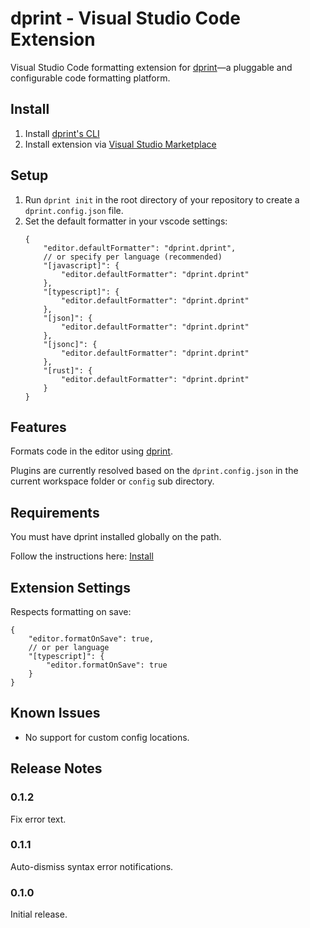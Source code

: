 # dprint - Visual Studio Code Extension

Visual Studio Code formatting extension for [dprint](https://dprint.dev/)—a pluggable and configurable code formatting platform.

## Install

1. Install [dprint's CLI](https://dprint.dev/install/)
2. Install extension via [Visual Studio Marketplace](https://marketplace.visualstudio.com/items?itemName=dprint.dprint)

## Setup

1. Run `dprint init` in the root directory of your repository to create a `dprint.config.json` file.
2. Set the default formatter in your vscode settings:
    ```jsonc
    {
        "editor.defaultFormatter": "dprint.dprint",
        // or specify per language (recommended)
        "[javascript]": {
            "editor.defaultFormatter": "dprint.dprint"
        },
        "[typescript]": {
            "editor.defaultFormatter": "dprint.dprint"
        },
        "[json]": {
            "editor.defaultFormatter": "dprint.dprint"
        },
        "[jsonc]": {
            "editor.defaultFormatter": "dprint.dprint"
        },
        "[rust]": {
            "editor.defaultFormatter": "dprint.dprint"
        }
    }
    ```

## Features

Formats code in the editor using [dprint](https://dprint.dev/).

Plugins are currently resolved based on the `dprint.config.json` in the current workspace folder or `config` sub directory.

## Requirements

You must have dprint installed globally on the path.

Follow the instructions here: [Install](https://dprint.dev/install/)

## Extension Settings

Respects formatting on save:

```jsonc
{
    "editor.formatOnSave": true,
    // or per language
    "[typescript]": {
        "editor.formatOnSave": true
    }
}
```

## Known Issues

* No support for custom config locations.

## Release Notes

### 0.1.2

Fix error text.

### 0.1.1

Auto-dismiss syntax error notifications.

### 0.1.0

Initial release.
